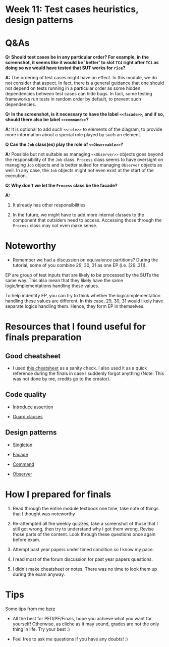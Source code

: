 # Week 11: Test cases heuristics, design patterns

# Q&As

**Q: Should test cases be in any particular order? For example, in the screenshot, it seems like it would be 'better' to slot `TC4` right after `TC1` as doing so we would have tested that SUT works for `rice`?**

**A:** The ordering of test cases might have an effect. In this module, we do not consider that aspect. In fact, there is a general guidance that one should not depend on tests running in a particular order as some hidden dependencies between test cases can hide bugs. In fact, some testing frameworks run tests in random order by default, to prevent such dependencies.

**Q: In the screenshot, is it necessary to have the label `<<facade>>`, and if so, should there also be label `<<command>>`?**

**A:** It is optional to add such `<<role>>` to elements of the diagram, to provide more information about a special role played by such an element.

**Q Can the `Job` class(es) play the role of `<<Observable>>`?**

**A:** Possible but not suitable as managing `<<Observer>>` objects goes beyond the responsibility of the `Job` class. `Process` class seems to have oversight on managing `Job` objects and is better suited for managing `Observer` objects as well. In any case, the `Job` objects might not even exist at the start of the execution.

**Q: Why don't we let the `Process` class be the facade?**

**A:** 

1. It already has other responsibilities

2. In the future, we might have to add more internal classes to the component that outsiders need to access. Accessing those through the `Process` class may not even make sense.

# Noteworthy

- Remember we had a discussion on equivalence partitions? During the tutorial, some of you combine 29, 30, 31 as one EP (i.e. [29..31]). 

EP are group of test inputs that are likely to be processed by the SUTs the same way. This also mean that they likely have the same logic/implementations handling these values. 

To help indentify EP, you can try to think whether the logic/implementation handling these values are different. In this case, 29, 30, 31 would likely have separate logics handling them. Hence, they form EP in themselves.

# Resources that I found useful for finals preparation

## Good cheatsheet
- I used [this cheatsheet](https://github.com/AaronCQL/serious-collection/tree/master/CS2103T) as a sanity check. I also used it as a quick reference during the finals in case I suddenly forgot anything (Note: This was not done by me, credits go to the creator).

## Code quality

- [Introduce assertion](https://refactoring.guru/introduce-assertion)

- [Guard clauses](https://refactoring.guru/replace-nested-conditional-with-guard-clauses)

## Design patterns

- [Singleton](https://refactoring.guru/design-patterns/singleton)

- [Facade](https://refactoring.guru/design-patterns/facade)

- [Command](https://refactoring.guru/design-patterns/command)

- [Observer](https://refactoring.guru/design-patterns/observer)

# How I prepared for finals

1. Read through the entire module textbook one time, take note of things that I thought was noteworthy

2. Re-attempted all the weekly quizzes, take a screenshot of those that I still got wrong, then try to understand why I got them wrong. Revise those parts of the content. Look through these questions once again before exam.

3. Attempt past year papers under timed condition so I know my pace. 

4. I read most of the forum discussion for past year papers questions. 

5. I didn't make cheatsheet or notes. There was no time to look them up during the exam anyway.

# Tips

Some tips from me [here](https://docs.google.com/document/d/1yjzExU_AEERoxOOIlMCXdjr9uBxhYpaf8ltHMUE95zM/edit?usp=sharing)

- All the best for PED/PE/Finals, hope you achieve what you want for yourself! Otherwise, as cliche as it may sound, grades are not the only thing in life. Try your best :)

- Feel free to ask me questions if you have any doubts! :)